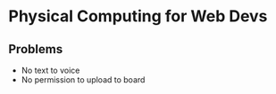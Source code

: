 # Physical Computing for Web Devs


## Problems
* No text to voice
* No permission to upload to board